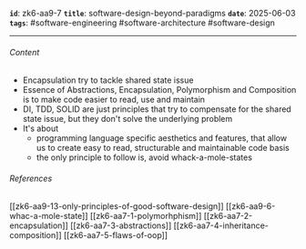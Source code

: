 **`id`**: zk6-aa9-7
**`title`**: software-design-beyond-paradigms
**`date`**: 2025-06-03
**`tags`**: #software-engineering #software-architecture #software-design

---

###### Content

-   Encapsulation try to tackle shared state issue
-   Essence of Abstractions, Encapsulation, Polymorphism and Composition is to make code easier to read, use and maintain
-   DI, TDD, SOLID are just principles that try to compensate for the shared state issue, but they don't solve the underlying problem
-   It's about
    -   programming language specific aesthetics and features, that allow us to create easy to read, structurable and maintainable code basis
    -   the only principle to follow is, avoid whack-a-mole-states

###### References

[[zk6-aa9-13-only-principles-of-good-software-design]]
[[zk6-aa9-6-whac-a-mole-state]]
[[zk6-aa7-1-polymorhphism]]
[[zk6-aa7-2-encapsulation]]
[[zk6-aa7-3-abstractions]]
[[zk6-aa7-4-inheritance-composition]]
[[zk6-aa7-5-flaws-of-oop]]
